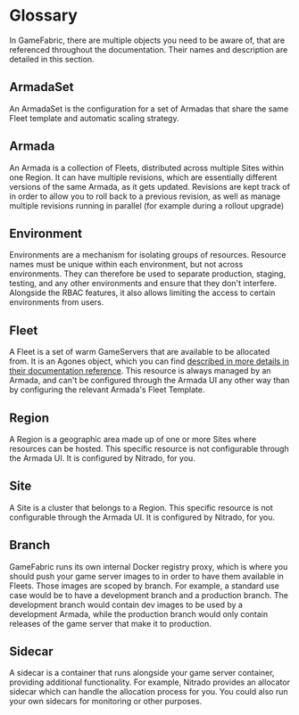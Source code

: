 # Glossary

In GameFabric, there are multiple objects you need to be aware of, that are referenced throughout the documentation. Their names and description are detailed in this section.

## ArmadaSet

An ArmadaSet is the configuration for a set of Armadas that share the same Fleet template and automatic scaling strategy.

## Armada

An Armada is a collection of Fleets, distributed across multiple Sites within one Region.
It can have multiple revisions, which are essentially different versions of the same Armada, as it gets updated.
Revisions are kept track of in order to allow you to roll back to a previous revision, as well as manage multiple revisions running in parallel (for example during a rollout upgrade)

## Environment

Environments are a mechanism for isolating groups of resources. Resource names must be unique within each environment, but not across environments.
They can therefore be used to separate production, staging, testing, and any other environments and ensure that they don't interfere.
Alongside the RBAC features, it also allows limiting the access to certain environments from users.

## Fleet

A Fleet is a set of warm GameServers that are available to be allocated from.
It is an Agones object, which you can find [described in more details in their documentation reference](https://agones.dev/site/docs/reference/fleet/).
This resource is always managed by an Armada, and can't be configured through the Armada UI any other way than by configuring the relevant Armada's Fleet Template.

## Region

A Region is a geographic area made up of one or more Sites where resources can be hosted.
This specific resource is not configurable through the Armada UI. It is configured by Nitrado, for you.

## Site

A Site is a cluster that belongs to a Region.
This specific resource is not configurable through the Armada UI. It is configured by Nitrado, for you.

## Branch

GameFabric runs its own internal Docker registry proxy, which is where you should push your game server images to in order to have them available in Fleets.
Those images are scoped by branch. For example, a standard use case would be to have a development branch and a production branch. The development branch would contain dev images to be used by a development Armada, while the production branch would only contain releases of the game server that make it to production.

## Sidecar

A sidecar is a container that runs alongside your game server container, providing additional functionality.
For example, Nitrado provides an allocator sidecar which can handle the allocation process for you.
You could also run your own sidecars for monitoring or other purposes.
